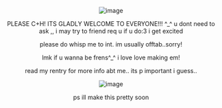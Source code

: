 <p align="center"><img src="https://64.media.tumblr.com/070b266a3fc5c69569e479b63c4782fe/294601951aa6d011-1e/s400x600/d36addbf4aba7e9119c9a4721023b80bb3844fcd.gif" alt="image"/></p>

<p align="center">PLEASE C+H! ITS GLADLY WELCOME TO EVERYONE!!! ^_^ u dont need to ask ,, i may try to friend req u if u do:3 i get excited</p>

<p align="center">please do whisp me to int. im usually offtab..sorry!</p>

<p align="center">lmk if u wanna be frens^_^ i love love making em!</p>

<p align="center">read my rentry for more info abt me.. its p important i guess..</p>

<p align="center"><img src="https://64.media.tumblr.com/070b266a3fc5c69569e479b63c4782fe/294601951aa6d011-1e/s400x600/d36addbf4aba7e9119c9a4721023b80bb3844fcd.gif" alt="image"/></p>

<p align="center">ps ill make this pretty soon</p>

